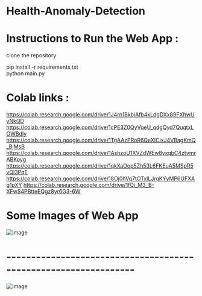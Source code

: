# Health-Anomaly-Detection

# Instructions to Run the Web App :
clone the repository

pip install -r requirements.txt <br />
python main.py

# Colab links : 
https://colab.research.google.com/drive/1J4rn1BkbjAfb4kLdgDXx89FXhwUyNkQD
https://colab.research.google.com/drive/1cPE3Z0QyVqeU_qdgQyd7QuqtxLOWBdIy
https://colab.research.google.com/drive/1TgAAzPRoR6QeXICixJ4VBagKmQ_BjMsB
https://colab.research.google.com/drive/1AshzoU1XVZdWEw8yxqbC4ztvmrABKoyg
https://colab.research.google.com/drive/1qkXaOop5Zh53L6FKEuA5MSpR5vQl3PqE
https://colab.research.google.com/drive/18Oj0hVq7tOTxlLJrqKYyMP6UFXAg1pXY
https://colab.research.google.com/drive/1fQi_M3_B-XFwS4PBtteEQgz8yr6G3-6W

# Some Images of Web App
![image](https://user-images.githubusercontent.com/56959982/180250802-69113b35-3295-498c-b589-c100d785f756.png)

# ----------------------------------------------------------------

![image](https://user-images.githubusercontent.com/56959982/180251411-8ede767d-c694-4252-91be-0318a9ebec03.png)




